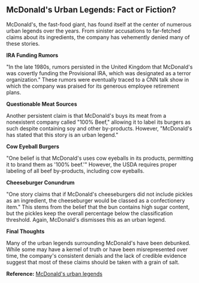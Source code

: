 ## McDonald's Urban Legends: Fact or Fiction?

McDonald's, the fast-food giant, has found itself at the center of numerous urban legends over the years. From sinister accusations to far-fetched claims about its ingredients, the company has vehemently denied many of these stories.

**IRA Funding Rumors**

"In the late 1980s, rumors persisted in the United Kingdom that McDonald's was covertly funding the Provisional IRA, which was designated as a terror organization." These rumors were eventually traced to a CNN talk show in which the company was praised for its generous employee retirement plans.

**Questionable Meat Sources**

Another persistent claim is that McDonald's buys its meat from a nonexistent company called "100% Beef," allowing it to label its burgers as such despite containing soy and other by-products. However, "McDonald's has stated that this story is an urban legend."

**Cow Eyeball Burgers**

"One belief is that McDonald's uses cow eyeballs in its products, permitting it to brand them as '100% beef.'" However, the USDA requires proper labeling of all beef by-products, including cow eyeballs.

**Cheeseburger Conundrum**

"One story claims that if McDonald's cheeseburgers did not include pickles as an ingredient, the cheeseburger would be classed as a confectionery item." This stems from the belief that the bun contains high sugar content, but the pickles keep the overall percentage below the classification threshold. Again, McDonald's dismisses this as an urban legend.

**Final Thoughts**

Many of the urban legends surrounding McDonald's have been debunked. While some may have a kernel of truth or have been misrepresented over time, the company's consistent denials and the lack of credible evidence suggest that most of these claims should be taken with a grain of salt.

**Reference:**
[McDonald's urban legends](https://en.wikipedia.org/wiki/McDonald%27s_urban_legends)